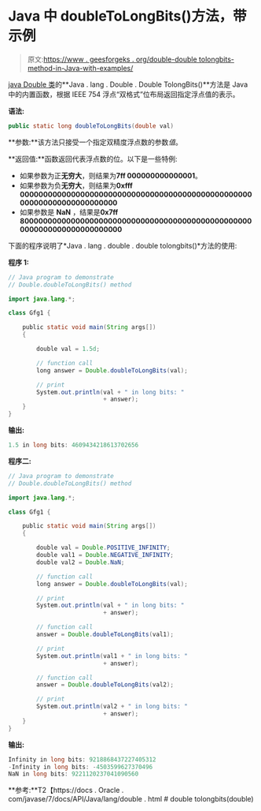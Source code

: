 # Java 中 doubleToLongBits()方法，带示例

> 原文:[https://www . geesforgeks . org/double-double tolongbits-method-in-Java-with-examples/](https://www.geeksforgeeks.org/double-doubletolongbits-method-in-java-with-examples/)

[java Double 类](https://www.geeksforgeeks.org/java-lang-double-class-java/)的**Java . lang . Double . Double TolongBits()**方法是 Java 中的内置函数，根据 IEEE 754 浮点“双格式”位布局返回指定浮点值的表示。

**语法:**

```java
public static long doubleToLongBits(double val)

```

**参数:**该方法只接受一个指定双精度浮点数的参数*值*。

**返回值:**函数返回代表浮点数的位。以下是一些特例:

*   如果参数为正**无穷大**，则结果为**7ff 000000000000001**。
*   如果参数为负**无穷大**，则结果为**0xfff 00000000000000000000000000000000000000000000000000000000000000000000000**
*   如果参数是 **NaN** ，结果是**0x7ff 800000000000000000000000000000000000000000000000000000000000000000000000**

下面的程序说明了*Java . lang . double . double tolongbits()*方法的使用:

**程序 1:**

```java
// Java program to demonstrate
// Double.doubleToLongBits() method

import java.lang.*;

class Gfg1 {

    public static void main(String args[])
    {

        double val = 1.5d;

        // function call
        long answer = Double.doubleToLongBits(val);

        // print
        System.out.println(val + " in long bits: "
                           + answer);
    }
}
```

**输出:**

```java
1.5 in long bits: 4609434218613702656

```

**程序二:**

```java
// Java program to demonstrate
// Double.doubleToLongBits() method

import java.lang.*;

class Gfg1 {

    public static void main(String args[])
    {

        double val = Double.POSITIVE_INFINITY;
        double val1 = Double.NEGATIVE_INFINITY;
        double val2 = Double.NaN;

        // function call
        long answer = Double.doubleToLongBits(val);

        // print
        System.out.println(val + " in long bits: "
                           + answer);

        // function call
        answer = Double.doubleToLongBits(val1);

        // print
        System.out.println(val1 + " in long bits: "
                           + answer);

        // function call
        answer = Double.doubleToLongBits(val2);

        // print
        System.out.println(val2 + " in long bits: "
                           + answer);
    }
}
```

**输出:**

```java
Infinity in long bits: 9218868437227405312
-Infinity in long bits: -4503599627370496
NaN in long bits: 9221120237041090560

```

**参考:**T2【https://docs . Oracle . com/javase/7/docs/API/Java/lang/double . html # double tolongbits(double)
